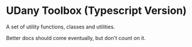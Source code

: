 # UDany Toolbox (Typescript Version)

A set of utility functions, classes and utilities.

Better docs should come eventually, but don't count on it.
